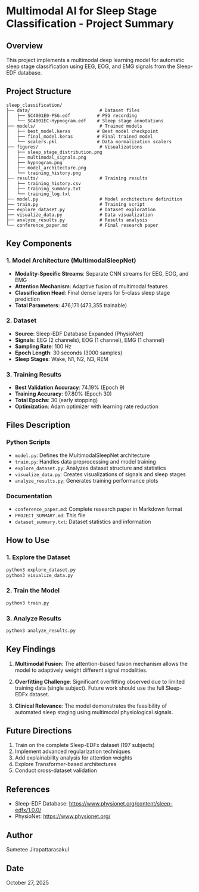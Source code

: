 # Multimodal AI for Sleep Stage Classification - Project Summary

## Overview
This project implements a multimodal deep learning model for automatic sleep stage classification using EEG, EOG, and EMG signals from the Sleep-EDF database.

## Project Structure

```
sleep_classification/
├── data/                          # Dataset files
│   ├── SC4001E0-PSG.edf          # PSG recording
│   └── SC4001EC-Hypnogram.edf    # Sleep stage annotations
├── models/                        # Trained models
│   ├── best_model.keras          # Best model checkpoint
│   ├── final_model.keras         # Final trained model
│   └── scalers.pkl               # Data normalization scalers
├── figures/                       # Visualizations
│   ├── sleep_stage_distribution.png
│   ├── multimodal_signals.png
│   ├── hypnogram.png
│   ├── model_architecture.png
│   └── training_history.png
├── results/                       # Training results
│   ├── training_history.csv
│   ├── training_summary.txt
│   └── training_log.txt
├── model.py                       # Model architecture definition
├── train.py                       # Training script
├── explore_dataset.py             # Dataset exploration
├── visualize_data.py              # Data visualization
├── analyze_results.py             # Results analysis
└── conference_paper.md            # Final research paper

```

## Key Components

### 1. Model Architecture (MultimodalSleepNet)
- **Modality-Specific Streams**: Separate CNN streams for EEG, EOG, and EMG
- **Attention Mechanism**: Adaptive fusion of multimodal features
- **Classification Head**: Final dense layers for 5-class sleep stage prediction
- **Total Parameters**: 476,171 (473,355 trainable)

### 2. Dataset
- **Source**: Sleep-EDF Database Expanded (PhysioNet)
- **Signals**: EEG (2 channels), EOG (1 channel), EMG (1 channel)
- **Sampling Rate**: 100 Hz
- **Epoch Length**: 30 seconds (3000 samples)
- **Sleep Stages**: Wake, N1, N2, N3, REM

### 3. Training Results
- **Best Validation Accuracy**: 74.19% (Epoch 9)
- **Training Accuracy**: 97.80% (Epoch 30)
- **Total Epochs**: 30 (early stopping)
- **Optimization**: Adam optimizer with learning rate reduction

## Files Description

### Python Scripts
- `model.py`: Defines the MultimodalSleepNet architecture
- `train.py`: Handles data preprocessing and model training
- `explore_dataset.py`: Analyzes dataset structure and statistics
- `visualize_data.py`: Creates visualizations of signals and sleep stages
- `analyze_results.py`: Generates training performance plots

### Documentation
- `conference_paper.md`: Complete research paper in Markdown format
- `PROJECT_SUMMARY.md`: This file
- `dataset_summary.txt`: Dataset statistics and information

## How to Use

### 1. Explore the Dataset
```bash
python3 explore_dataset.py
python3 visualize_data.py
```

### 2. Train the Model
```bash
python3 train.py
```

### 3. Analyze Results
```bash
python3 analyze_results.py
```

## Key Findings

1. **Multimodal Fusion**: The attention-based fusion mechanism allows the model to adaptively weight different signal modalities.

2. **Overfitting Challenge**: Significant overfitting observed due to limited training data (single subject). Future work should use the full Sleep-EDFx dataset.

3. **Clinical Relevance**: The model demonstrates the feasibility of automated sleep staging using multimodal physiological signals.

## Future Directions

1. Train on the complete Sleep-EDFx dataset (197 subjects)
2. Implement advanced regularization techniques
3. Add explainability analysis for attention weights
4. Explore Transformer-based architectures
5. Conduct cross-dataset validation

## References

- Sleep-EDF Database: https://www.physionet.org/content/sleep-edfx/1.0.0/
- PhysioNet: https://www.physionet.org/

## Author
Sumetee Jirapattarasakul

## Date
October 27, 2025
